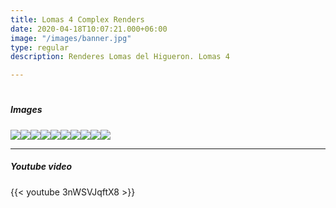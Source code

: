 ```yaml
---
title: Lomas 4 Complex Renders
date: 2020-04-18T10:07:21.000+06:00
image: "/images/banner.jpg"
type: regular
description: Renderes Lomas del Higueron. Lomas 4

---
```

# 

##### Images

![](/images/higueronlomas11.jpg)![](/images/higueronlomas12.jpg)![](/images/higueronlomas13.jpg)![](/images/higueronlomas14.jpg)![](/images/higueronlomas16.jpg)![](/images/higueronlomas17.jpg)![](/images/higueronlomas18.jpg)![](/images/higueronlomas19.jpg)![](/images/higueronlomas20.jpg)![](/images/higueronlomas21.jpg)

<hr>

##### Youtube video

{{< youtube 3nWSVJqftX8 >}}